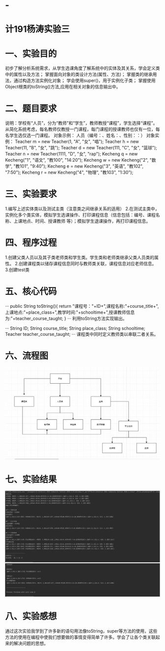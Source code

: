 # -
# 计191杨涛实验三
# 一、实验目的
初步了解分析系统需求，从学生选课角度了解系统中的实体及其关系，学会定义类中的属性以及方法；
掌握面向对象的类设计方法(属性、方法)；
掌握类的继承用法，通过构造方法实例化对象；
学会使用super()，用于实例化子类；
掌握使用Object根类的toString()方法,应用在相关对象的信息输出中。
# 二、题目要求
说明：学校有“人员”，分为“教师”和“学生”，教师教授“课程”，学生选择“课程”。从简化系统考虑，每名教师仅教授一门课程，每门课程的授课教师也仅有一位，每名学生选仅选一门课程。 对象示例： 人员（编号：、姓名：、性别：：）
对象实例：
Teacher m = new Teacher(1, "A", "女", "唱");
Teacher h = new Teacher(11, "B", "女", "跳");
Teacher d = new Teacher(111, "C", "女", "篮球");
Teacher n = new Teacher(1111, "D", "女", "rap");
Kecheng q = new Kecheng("1", "语文", "教100", "14:20");
Kecheng w = new Kecheng("2", "数学", "教101", "9:40");
Kecheng e = new Kecheng("3", "英语", "教102", "7:50");
Kecheng r = new Kecheng("4", "物理", "教103", "1:30");
# 三、实验要求
1.编写上述实体类以及测试主类（注意类之间继承关系的适用）
2.在测试主类中，实例化多个类实体，模拟学生选课操作、打印课程信息（信息包括：编号、课程名称、上课地点、时间、授课教师 等）；模拟学生退课操作，再打印课程信息。
# 四、程序过程
1.创建父类人员以及其子类老师类和学生类。学生类和老师类继承父类人员类的属性。
2.创建课程类以储存课程信息同时与教师类关联，课程信息对应老师信息。
3.创建test类
# 五、核心代码
···
public String toString(){
        return "课程号："+ID+",课程名称:"+course_title+",上课地点:"+place_class+",教学时间:"+schooltime+",授课教师信息为:"+teacher_course_taught;
    }
···
 利用toString方法实现输出。
 
···
     String ID;
    String course_title;
    String place_class;
    String schooltime;
    Teacher teacher_course_taught;
···
课程类中同时定义教师类以串联二者关系。
# 六、流程图
![result](https://github.com/10shi104shi414shi1440shi40/-/blob/main/img/2d6aeb3b2febd9cc50c76dffc701d21.png)
# 七、实验结果
![result](https://github.com/10shi104shi414shi1440shi40/-/blob/main/img/5d65b1a37e3d8bd1f06b0068591252c.png)
![result](https://github.com/10shi104shi414shi1440shi40/-/blob/main/img/145636e31b81035c5264428724fb70a.png)
# 八、实验感想
通过这次实验我学到了许多新的语句用法像toString，super等方法的使用，这些方法的使用在编程中使我们想要做的事情变得简单了许多。学会了让各个类关联起来的解决问题的思想。
